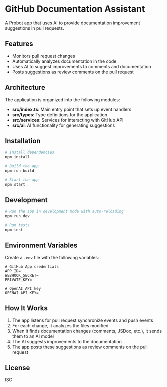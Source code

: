 # GitHub Documentation Assistant

A Probot app that uses AI to provide documentation improvement suggestions in pull requests.

## Features

- Monitors pull request changes
- Automatically analyzes documentation in the code
- Uses AI to suggest improvements to comments and documentation
- Posts suggestions as review comments on the pull request

## Architecture

The application is organized into the following modules:

- **src/index.ts**: Main entry point that sets up event handlers
- **src/types**: Type definitions for the application
- **src/services**: Services for interacting with GitHub API
- **src/ai**: AI functionality for generating suggestions

## Installation

```bash
# Install dependencies
npm install

# Build the app
npm run build

# Start the app
npm start
```

## Development

```bash
# Run the app in development mode with auto-reloading
npm run dev

# Run tests
npm test
```

## Environment Variables

Create a `.env` file with the following variables:

```
# GitHub App credentials
APP_ID=
WEBHOOK_SECRET=
PRIVATE_KEY=

# OpenAI API key
OPENAI_API_KEY=
```

## How It Works

1. The app listens for pull request synchronize events and push events
2. For each change, it analyzes the files modified
3. When it finds documentation changes (comments, JSDoc, etc.), it sends them to an AI model
4. The AI suggests improvements to the documentation
5. The app posts these suggestions as review comments on the pull request

## License

ISC
